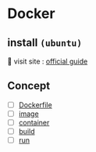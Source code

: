 # Docker

## install `(ubuntu)`
:whale: visit site : [official guide](https://docs.docker.com/engine/install/ubuntu/)

## Concept
* [ ] [Dockerfile](dockerfile)
* [ ] [image](image)
* [ ] [container](container)
* [ ] [build](build)
* [ ] [run](run)
